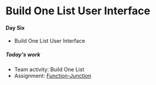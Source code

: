 # Build One List User Interface

#### Day Six

- Build One List User Interface

##### Today's work

- Team activity: Build One List
- Assignment: [Function-Junction](/handbook/curriculum/fundamentals/javascript/assignments/function-junction)
